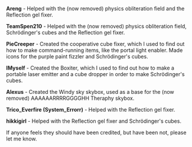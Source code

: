 **Areng** - Helped with the (now removed) physics obliteration field and the Reflection gel fixer.

**TeamSpen210** - Helped with the (now removed) physics obliteration field, Schrödinger's cubes and the Reflection gel fixer.

**PieCreeper** - Created the cooperative cube fixer, which I used to find out how to make command-running items, like the portal light enabler. Made icons for the purple paint fizzler and Schrödinger's cubes.

**IMyself** - Created the Boxiter, which I used to find out how to make a portable laser emitter and a cube dropper in order to make Schrödinger's cubes.

**Alexus** - Created the Windy sky skybox, used as a base for the (now removed) AAAAAARRRRGGGGHH Theraphy skybox.

**Trico_Everfire (System_Errorr)** - Helped with the Reflection gel fixer.

**hikkigirl** - Helped with the Reflection gel fixer and Schrödinger's cubes.

If anyone feels they should have been credited, but have been not, please let me know.
